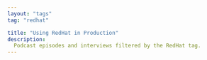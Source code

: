 ```yaml
---
layout: "tags"
tag: "redhat"

title: "Using RedHat in Production"
description:
  Podcast episodes and interviews filtered by the RedHat tag. 
---
```

